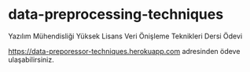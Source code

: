 # data-preprocessing-techniques

Yazılım Mühendisliği Yüksek Lisans Veri Önişleme Teknikleri Dersi Ödevi

https://data-preporessor-techniques.herokuapp.com adresinden ödeve ulaşabilirsiniz.
